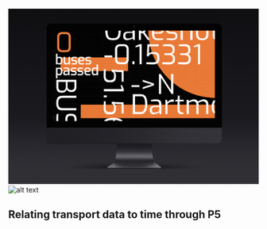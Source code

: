 ![alt text](https://raw.githubusercontent.com/kaebiene/kaebiene.github.io/master/MacSaver.png)
![alt text](https://raw.githubusercontent.com/kaebiene/kaebiene.github.io/master/Subway.png)

## Relating transport data to time through P5
